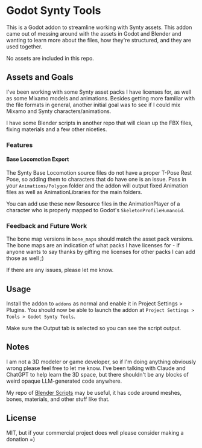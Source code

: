 # Godot Synty Tools

This is a Godot addon to streamline working with Synty assets. This addon came out of messing around with the assets in
Godot and Blender and wanting to learn more about the files, how they're structured, and they are used together.

No assets are included in this repo.

## Assets and Goals

I've been working with some Synty asset packs I have licenses for, as well as some Mixamo models and animations. Besides
getting more familiar with the file formats in general, another initial goal was to see if I could mix Mixamo and Synty
characters/animations.

I have some Blender scripts in another repo that will clean up the FBX files, fixing materials and a few other niceties.

### Features

#### Base Locomotion Export

The Synty Base Locomotion source files do not have a proper T-Pose Rest Pose, so adding them to characters that do have
one is an issue. Pass in your `Animations/Polygon` folder and the addon will output fixed Animation files as well as
AnimationLibraries for the main folders.

You can add use these new Resource files in the AnimationPlayer of a character who is properly mapped to Godot's
`SkeletonProfileHumanoid`.

### Feedback and Future Work

The bone map versions in `bone_maps` should match the asset pack versions. The bone maps are an indication of what
packs I have licenses for - if anyone wants to say thanks by gifting me licenses for other packs I can add those as
well ;)

If there are any issues, please let me know.

## Usage

Install the addon to `addons` as normal and enable it in Project Settings > Plugins. You should now be able to launch
the addon at `Project Settings > Tools > Godot Synty Tools`.

Make sure the Output tab is selected so you can see the script output.

## Notes

I am not a 3D modeler or game developer, so if I'm doing anything obviously wrong please feel free to let me know. I've
been talking with Claude and ChatGPT to help learn the 3D space, but there shouldn't be any blocks of weird opaque
LLM-generated code anywhere.

My repo of [Blender Scripts](https://github.com/hlarsen/game-asset-blender-scripts) may be useful, it has code around
meshes, bones, materials, and other stuff like that.

## License

MIT, but if your commercial project does well please consider making a donation =)
